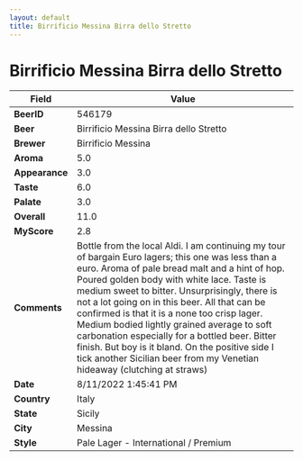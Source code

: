 ```yaml
---
layout: default
title: Birrificio Messina Birra dello Stretto
---
```


# Birrificio Messina Birra dello Stretto

| Field         | Value     |
|---------------|-----------|
| **BeerID** | 546179 |
| **Beer** | Birrificio Messina Birra dello Stretto |
| **Brewer** | Birrificio Messina |
| **Aroma** | 5.0 |
| **Appearance** | 3.0 |
| **Taste** | 6.0 |
| **Palate** | 3.0 |
| **Overall** | 11.0 |
| **MyScore** | 2.8 |
| **Comments** | Bottle from the local Aldi. I am continuing my tour of bargain Euro lagers; this one was less than a euro. Aroma of pale bread malt and a hint of hop. Poured golden body with white lace. Taste is medium sweet to bitter. Unsurprisingly, there is not a lot going on in this beer. All that can be confirmed is that it is a none too crisp lager. Medium bodied lightly grained average to soft carbonation especially for a bottled beer. Bitter finish. But boy is it bland. On the positive side I tick another Sicilian beer from my Venetian hideaway (clutching at straws) |
| **Date** | 8/11/2022 1:45:41 PM |
| **Country** | Italy |
| **State** | Sicily |
| **City** | Messina |
| **Style** | Pale Lager - International / Premium |
